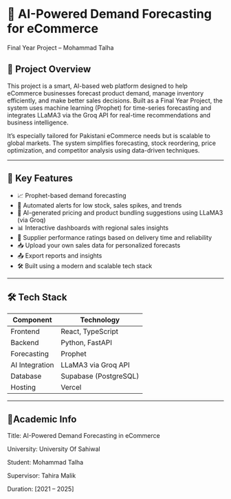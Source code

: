 # 🧠 AI-Powered Demand Forecasting for eCommerce  
Final Year Project – Mohammad Talha

## 📌 Project Overview

This project is a smart, AI-based web platform designed to help eCommerce businesses forecast product demand, manage inventory efficiently, and make better sales decisions. Built as a Final Year Project, the system uses machine learning (Prophet) for time-series forecasting and integrates LLaMA3 via the Groq API for real-time recommendations and business intelligence.

It’s especially tailored for Pakistani eCommerce needs but is scalable to global markets. The system simplifies forecasting, stock reordering, price optimization, and competitor analysis using data-driven techniques.

---

## 🌟 Key Features

- 📈 Prophet-based demand forecasting  
- 🔔 Automated alerts for low stock, sales spikes, and trends  
- 🧠 AI-generated pricing and product bundling suggestions using LLaMA3 (via Groq)  
- 📊 Interactive dashboards with regional sales insights  
- 🚨 Supplier performance ratings based on delivery time and reliability  
- 📥 Upload your own sales data for personalized forecasts  
- 📤 Export reports and insights  
- 🛠️ Built using a modern and scalable tech stack  

---

## 🛠️ Tech Stack

| Component       | Technology             |
|----------------|------------------------|
| Frontend       | React, TypeScript      |
| Backend        | Python, FastAPI        |
| Forecasting    | Prophet                |
| AI Integration | LLaMA3 via Groq API    |
| Database       | Supabase (PostgreSQL)  |
| Hosting        | Vercel |

---

## 📘Academic Info

Title: AI-Powered Demand Forecasting in eCommerce

University: University Of Sahiwal

Student: Mohammad Talha

Supervisor: Tahira Malik

Duration: [2021 – 2025]


